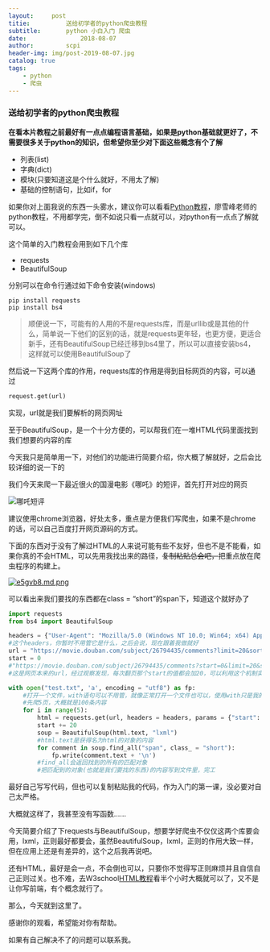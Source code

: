 ```yaml
---
layout:     post
titie:			送给初学者的python爬虫教程
subtitle:		python 小白入门 爬虫
date:				2018-08-07
author:			scpi
header-img:	img/post-2019-08-07.jpg
catalog: true
tags:
    - python
    - 爬虫
---
```




### 送给初学者的python爬虫教程

**在看本片教程之前最好有一点点编程语言基础，如果是python基础就更好了，不需要很多关于python的知识，但希望你至少对下面这些概念有个了解**

* 列表(list)
* 字典(dict)
* 模块(只要知道这是个什么就好，不用太了解)
* 基础的控制语句，比如if，for

如果你对上面我说的东西一头雾水，建议你可以看看[Python教程](https://www.liaoxuefeng.com/wiki/1016959663602400)，廖雪峰老师的python教程，不用都学完，倒不如说只看一点就可以，对python有一点点了解就可以。

这个简单的入门教程会用到如下几个库

* requests
* BeautifulSoup

分别可以在命令行通过如下命令安装(windows)

```
pip install requests
pip install bs4
```

> 顺便说一下，可能有的人用的不是requests库，而是urllib或是其他的什么，简单说一下他们的区别的话，就是requests更年轻，也更方便，更适合新手，还有BeautifulSoup已经迁移到bs4里了，所以可以直接安装bs4，这样就可以使用BeautifulSoup了

然后说一下这两个库的作用，requests库的作用是得到目标网页的内容，可以通过

```python
request.get(url)
```

实现，url就是我们要解析的网页网址

至于BeautifulSoup，是一个十分方便的，可以帮我们在一堆HTML代码里面找到我们想要的内容的库

今天我只是简单用一下，对他们的功能进行简要介绍，你大概了解就好，之后会比较详细的说一下的

我们今天来爬一下最近很火的国漫电影《哪吒》的短评，首先打开对应的网页

![哪吒短评](https://s2.ax1x.com/2019/08/07/e5c0FH.png)

建议使用chrome浏览器，好处太多，重点是方便我们写爬虫，如果不是chrome的话，可以自己百度打开网页源码的方式。

下面的东西对于没有了解过HTML的人来说可能有些不友好，但也不是不能看，如果你真的不会HTML，可以先用我找出来的路径，~~复制粘贴总会吧，~~把重点放在爬虫程序的构建上。

[![e5gvb8.md.png](https://s2.ax1x.com/2019/08/07/e5gvb8.md.png)](https://imgchr.com/i/e5gvb8)

可以看出来我们要找的东西都在class = “short”的span下，知道这个就好办了

```python
import requests
from bs4 import BeautifulSoup

headers = {"User-Agent": "Mozilla/5.0 (Windows NT 10.0; Win64; x64) AppleWebKit/537.36 (KHTML, like Gecko) Chrome/75.0.3770.142 Safari/537.36"}
#这个headers，你暂时不用管它是什么，之后会说，现在跟着我做就好
url = "https://movie.douban.com/subject/26794435/comments?limit=20&sort=new_score&status=P"
start = 0
#"https://movie.douban.com/subject/26794435/comments?start=0&limit=20&sort=new_score&status=P"
#这是网页本来的url，经过观察发现，每次翻页那个start的值都会加20，可以利用这个机制实现类似翻页的功能

with open("test.txt", 'a', encoding = "utf8") as fp:
    #打开一个文件，with语句可以不用管，就像正常打开一个文件也可以，使用with只是我的习惯
    #先爬5页，大概就是100条内容
    for i in range(5):
        html = requests.get(url, headers = headers, params = {"start": start})
        start += 20
        soup = BeautifulSoup(html.text, "lxml")
        #html.text是获得名为html的对象的内容
        for comment in soup.find_all("span", class_ = "short"):
            fp.write(comment.text + '\n')
        #find_all会返回找到的所有的匹配对象
        #把匹配到的对象(也就是我们要找的东西)的内容写到文件里，完工
```

最好自己写写代码，但也可以复制粘贴我的代码，作为入门的第一课，没必要对自己太严格。

大概就这样了，我甚至没有写函数......

今天简要介绍了下requests与BeautifulSoup，想要学好爬虫不仅仅这两个库要会用，lxml，正则最好都要会，虽然BeautifulSoup，lxml，正则的作用大致一样，但在应用上还是有差异的，这个之后我再说吧。

还有HTML，最好是会一点，不会倒也可以，只要你不觉得写正则麻烦并且自信自己正则过关。也不难，去W3school[HTML教程](https://www.w3school.com.cn/html/index.asp)看半个小时大概就可以了，又不是让你写前端，有个概念就行了。

那么，今天就到这里了。

感谢你的观看，希望能对你有帮助。

如果有自己解决不了的问题可以联系我。
